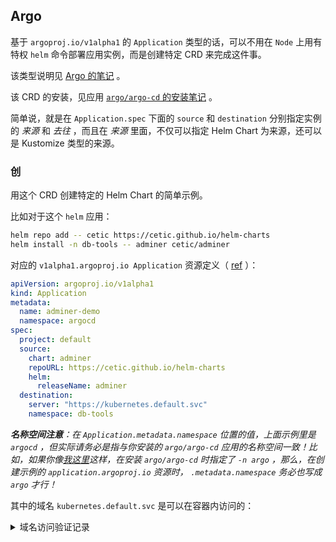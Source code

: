 
## Argo

基于 `argoproj.io/v1alpha1` 的 `Application` 类型的话，可以不用在 `Node` 上用有特权 `helm` 命令部署应用实例，而是创建特定 CRD 来完成这件事。

该类型说明见 [Argo 的笔记](../../../practices-notes/argo-note#Application) 。

该 CRD 的安装，见应用 [`argo/argo-cd` 的安装笔记](../../../practices-notes/argo-note#argo-cd) 。

简单说，就是在 `Application.spec` 下面的 `source` 和 `destination` 分别指定实例的 *来源* 和 *去往* ，而且在 *来源* 里面，不仅可以指定 Helm Chart 为来源，还可以是 Kustomize 类型的来源。

### 创

用这个 CRD 创建特定的 Helm Chart 的简单示例。

比如对于这个 `helm` 应用：

~~~ sh
helm repo add -- cetic https://cetic.github.io/helm-charts
helm install -n db-tools -- adminer cetic/adminer
~~~

对应的 `v1alpha1.argoproj.io Application` 资源定义（ [ref](https://argo-cd.readthedocs.io/en/stable/user-guide/helm/) ）：

~~~ yaml
apiVersion: argoproj.io/v1alpha1
kind: Application
metadata:
  name: adminer-demo
  namespace: argocd
spec:
  project: default
  source:
    chart: adminer
    repoURL: https://cetic.github.io/helm-charts
    helm:
      releaseName: adminer
  destination:
    server: "https://kubernetes.default.svc"
    namespace: db-tools
~~~

***名称空间注意**：在 `Application.metadata.namespace` 位置的值，上面示例里是 `argocd` ，但实际请务必是指与你安装的 `argo/argo-cd` 应用的名称空间一致！比如，如果你像[我这里](../../../practices-notes/argo-note)这样，在安装 `argo/argo-cd` 时指定了 `-n argo` ，那么，在创建示例的 `application.argoproj.io` 资源时， `.metadata.namespace` 务必也写成 `argo` 才行！*

其中的域名 `kubernetes.default.svc` 是可以在容器内访问的：

<details>

<summary>域名访问验证记录</summary>

~~~ text
sh-4.2# ping kubernetes.default.svc
PING kubernetes.default.svc.cluster.local (10.96.0.1) 56(84) bytes of data.
64 bytes from kubernetes.default.svc.cluster.local (10.96.0.1): icmp_seq=1 ttl=64 time=0.454 ms
64 bytes from kubernetes.default.svc.cluster.local (10.96.0.1): icmp_seq=2 ttl=64 time=0.073 ms
64 bytes from kubernetes.default.svc.cluster.local (10.96.0.1): icmp_seq=3 ttl=64 time=0.081 ms
64 bytes from kubernetes.default.svc.cluster.local (10.96.0.1): icmp_seq=4 ttl=64 time=0.086 ms
64 bytes from kubernetes.default.svc.cluster.local (10.96.0.1): icmp_seq=5 ttl=64 time=0.064 ms
64 bytes from kubernetes.default.svc.cluster.local (10.96.0.1): icmp_seq=6 ttl=64 time=0.076 ms
^C
--- kubernetes.default.svc.cluster.local ping statistics ---
6 packets transmitted, 6 received, 0% packet loss, time 5005ms
rtt min/avg/max/mdev = 0.064/0.139/0.454/0.141 ms
sh-4.2# 
~~~

*这是一个在任意名称空间下启动的 `centos:7` 容器内的验证结果。*

</details>




